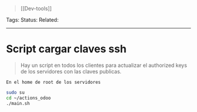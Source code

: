 > [[Dev-tools]]

Tags: 
Status: 
Related: 

___

# Script cargar claves ssh

> Hay un script en todos los clientes para actualizar el authorized keys de los servidores con las claves publicas.

`En el home de root de los servidores`
```sh
sudo su
cd ~/actions_odoo
./main.sh
```